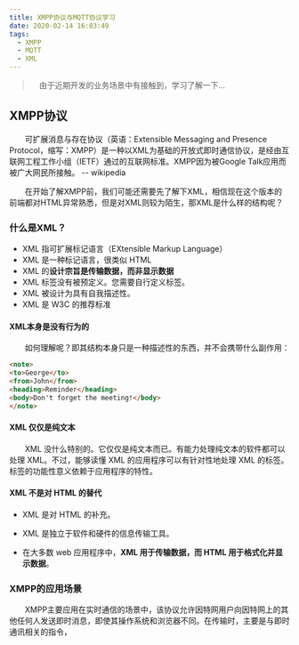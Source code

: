 ```yaml
---
title: XMPP协议与MQTT协议学习
date: 2020-02-14 16:03:49
tags:
  - XMPP
  - MQTT
  - XML
---
```


> &emsp;由于近期开发的业务场景中有接触到，学习了解一下...

<escape><!-- more --></escape>

## XMPP协议

&emsp;&emsp;可扩展消息与存在协议（英语：Extensible Messaging and Presence Protocol，缩写：XMPP）是一种以XML为基础的开放式即时通信协议，是经由互联网工程工作小组（IETF）通过的互联网标准。XMPP因为被Google Talk应用而被广大网民所接触。 -- wikipedia

&emsp;&emsp;在开始了解XMPP前，我们可能还需要先了解下XML，相信现在这个版本的前端都对HTML异常熟悉，但是对XML则较为陌生，那XML是什么样的结构呢？

### 什么是XML？

- XML 指可扩展标记语言（EXtensible Markup Language）
- XML 是一种标记语言，很类似 HTML
- XML 的**设计宗旨是传输数据，而非显示数据**
- XML 标签没有被预定义。您需要自行定义标签。
- XML 被设计为具有自我描述性。
- XML 是 W3C 的推荐标准

#### XML本身是没有行为的

&emsp;&emsp;如何理解呢？即其结构本身只是一种描述性的东西，并不会携带什么副作用：

```html
<note>
<to>George</to>
<from>John</from>
<heading>Reminder</heading>
<body>Don't forget the meeting!</body>
</note>
```

#### XML 仅仅是纯文本

&emsp;&emsp;XML 没什么特别的。它仅仅是纯文本而已。有能力处理纯文本的软件都可以处理 XML。不过，能够读懂 XML 的应用程序可以有针对性地处理 XML 的标签。标签的功能性意义依赖于应用程序的特性。

#### XML 不是对 HTML 的替代

- XML 是对 HTML 的补充。

- XML 是独立于软件和硬件的信息传输工具。

- 在大多数 web 应用程序中，**XML 用于传输数据，而 HTML 用于格式化并显示数据**。

### XMPP的应用场景

&emsp;&emsp;XMPP主要应用在实时通信的场景中，该协议允许因特网用户向因特网上的其他任何人发送即时消息，即使其操作系统和浏览器不同。在传输时，主要是与即时通讯相关的指令，